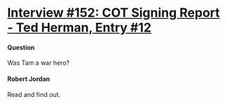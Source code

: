 # [Interview #152: COT Signing Report - Ted Herman, Entry #12](https://www.theoryland.com/intvmain.php?i=152#12)

#### Question

Was Tam a war hero?

#### Robert Jordan

Read and find out.

